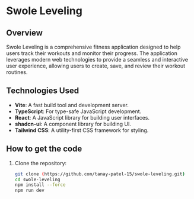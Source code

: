 # Swole Leveling

## Overview

Swole Leveling is a comprehensive fitness application designed to help users track their workouts and monitor their progress. The application leverages modern web technologies to provide a seamless and interactive user experience, allowing users to create, save, and review their workout routines.

## Technologies Used

- **Vite**: A fast build tool and development server.
- **TypeScript**: For type-safe JavaScript development.
- **React**: A JavaScript library for building user interfaces.
- **shadcn-ui**: A component library for building UI.
- **Tailwind CSS**: A utility-first CSS framework for styling.

## How to get the code

1. Clone the repository:
   ```sh
   git clone (https://github.com/tanay-patel-15/swole-leveling.git)
   cd swole-leveling
   npm install --force
   npm run dev
   ```
